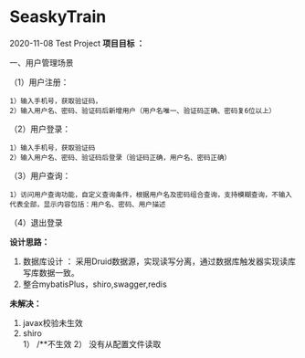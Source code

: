 # SeaskyTrain
2020-11-08 Test Project
**项目目标 ：**

一、用户管理场景

（1）用户注册：

    1）输入手机号，获取验证码，
    2）输入用户名、密码、验证码后新增用户（用户名唯一、验证码正确、密码复6位以上）
（2）用户登录：

    1）输入手机号，获取验证码
    2）输入用户名、密码、验证码后登录（验证码正确，用户名、密码正确）
（3）用户查询：

    1）访问用户查询功能，自定义查询条件，根据用户名及密码组合查询，支持模糊查询，不输入代表全部，显示内容包括：用户名、密码、用户描述
（4）退出登录

**设计思路：**
1. 数据库设计 ： 采用Druid数据源，实现读写分离，通过数据库触发器实现读库写库数据一致。
2. 整合mybatisPlus，shiro,swagger,redis

**未解决：**
1. javax校验未生效
2. shiro  
    1） /**不生效
    2） 没有从配置文件读取